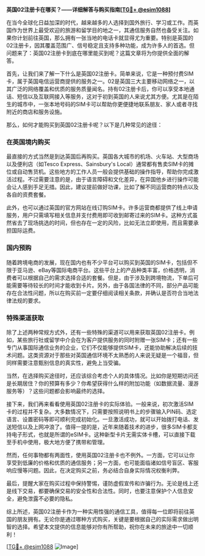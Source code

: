 **英国02注册卡在哪买？——详细解答与购买指南[[TG💪+ @esim1088](https://t.me/s/esim1088)]**

在当今全球化日益加深的时代，越来越多的人选择到国外旅行、学习或工作。而英国作为世界上最受欢迎的旅游和留学目的地之一，其通信服务自然也备受关注。如果你计划前往英国，那么拥有一张当地的电话卡就显得尤为重要。特别是英国的02注册卡，因其覆盖范围广、信号稳定且支持多种功能，成为许多人的首选。但问题来了：英国02注册卡到底在哪里能买到呢？这篇文章将为你提供全面的解答。

首先，让我们来了解一下什么是英国02注册卡。简单来说，它是一种预付费SIM卡，属于英国电信运营商提供的服务之一。02是英国三大主要移动网络之一，以其广泛的网络覆盖和优质的服务质量闻名。持有02注册卡后，你可以享受本地通话、短信以及互联网接入等服务，这对于初到英国的人来说尤其方便。尤其是在陌生的城市中，一张本地号码的SIM卡可以帮助你更便捷地联系朋友、家人或者寻找附近的商店和服务设施。

那么，如何才能购买到英国02注册卡呢？以下是几种常见的途径：

### 在英国境内购买

最直接的方式当然是到达英国后再购买。英国各大城市的机场、火车站、大型商场以及便利店（如Tesco Express、Sainsbury's Local）通常都有售卖SIM卡的摊位或自动售货机。这些地方的工作人员一般会提供基础的操作指导，帮助你完成激活过程。不过需要注意的是，由于语言障碍和文化差异，在异国他乡进行操作可能会让人感到手足无措。因此，建议提前做好功课，比如了解不同运营商的特点以及各自的资费套餐。

此外，也可以通过英国的官方网站在线订购SIM卡。许多运营商都提供了线上申请服务，用户只需填写相关信息并支付费用即可收到邮寄过来的SIM卡。这种方式虽然省去了现场挑选的时间，但也存在一定的风险，比如无法立即使用，而且需要承担国际运费。

### 国内预购

随着跨境电商的发展，现在国内也有不少平台可以购买到英国的SIM卡，包括但不限于亚马逊、eBay等国际电商平台。这些平台上的产品种类丰富，价格透明，消费者可以根据自己的需求选择合适的套餐。但是，由于涉及到跨境物流，下单后可能需要等待较长的时间才能收到卡片。另外，由于各国法律的不同，部分产品可能存在合法性问题，所以在购买前一定要仔细阅读相关条款，并确认是否符合当地法律法规的要求。

### 特殊渠道获取

除了上述两种常规方式外，还有一些特殊的渠道可以用来获取英国02注册卡。例如，某些旅行社或留学中介会在为客户提供服务的同时附赠一张SIM卡；还有一些专门从事国际通信业务的企业，它们不仅能够提供SIM卡，还能协助解决后续的技术问题。这类资源对于那些对英国通信环境不太熟悉的人来说无疑是一个福音，但同样需要注意甄别信息的真实性，避免上当受骗。

当然，在选择购买途径时，还应该综合考虑个人的具体情况。比如你是短期访问还是长期居住？你的预算有多少？你希望获得什么样的附加功能（如数据流量、漫游服务等）？这些问题都会影响最终的选择。

接下来，我们再来看看使用英国02注册卡的实际体验。一般来说，初次激活SIM卡的过程并不复杂。大多数情况下，只需要按照说明书上的步骤输入PIN码、选定语言、设置密码等即可顺利完成初始化。一旦激活成功，就可以开始拨打电话、发送短信以及上网冲浪了。值得一提的是，近年来随着技术的进步，很多SIM卡都支持电子形式，也就是所谓的eSIM卡。这种新型卡片无需实体卡槽，可以直接下载至手机中使用，极大地方便了携带和管理。

然而，任何事物都有两面性，使用英国02注册卡也不例外。一方面，它可以让你享受到低廉的价格和优质的通信服务；另一方面，也可能面临诸如信号盲区、客服响应慢等问题。因此，在决定购买之前，务必结合自身实际情况权衡利弊。

最后，提醒大家在购买过程中保持警惕，谨防虚假宣传和诈骗行为。无论是线上还是线下交易，都要确保交易的安全性和合法性。同时，也要注意保护个人信息安全，避免泄露不必要的隐私。

综上所述，英国02注册卡作为一种实用性强的通信工具，值得每一位即将前往英国的朋友拥有。无论你是通过哪种方式购买，关键是要根据自己的实际需求做出明智的选择。希望本文提供的信息能够对你有所帮助，祝你在未来的旅途中一切顺利！

[[TG💪+ @esim1088](https://t.me/s/esim1088) ![Image](https://i.postimg.cc/4NQfJmqS/Snipaste-2025-05-13-00-14-12.png)]